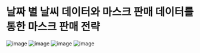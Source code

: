 # 날짜 별 날씨 데이터와 마스크 판매 데이터를 통한 마스크 판매 전략

![image](https://user-images.githubusercontent.com/114633462/225423851-837f69d4-fa07-4739-9f59-b6e098e84281.png)
![image](https://user-images.githubusercontent.com/114633462/225423938-e758e423-831b-400f-9525-44a0a4917ea0.png)
![image](https://user-images.githubusercontent.com/114633462/225424249-3a7df2e2-f06d-47c1-849b-a06ea8ae1f9b.png)
![image](https://user-images.githubusercontent.com/114633462/225424369-4981542a-682c-4609-82ea-8b9306e78937.png)
